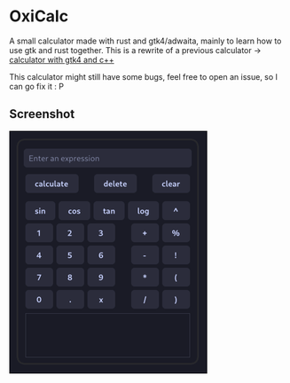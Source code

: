 # OxiCalc

A small calculator made with rust and gtk4/adwaita, mainly to learn how to use gtk and rust together.
This is a rewrite of a previous calculator -> [calculator with gtk4 and c++](https://github.com/DashieTM/calculator)

This calculator might still have some bugs, feel free to open an issue, so I can go fix it : P

## Screenshot
![Screenshot of Calculator](Screenshot.png?raw=true)

